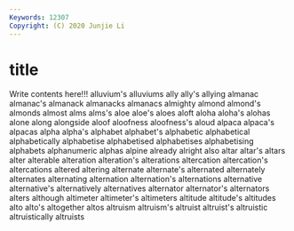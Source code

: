 ```yaml
---
Keywords: 12307
Copyright: (C) 2020 Junjie Li
---
```


# title

Write contents here!!!
alluvium's 
alluviums 
ally
ally's 
allying 
almanac 
almanac's 
almanack 
almanacks 
almanacs 
almighty 
almond 
almond's
almonds 
almost 
alms 
alms's 
aloe 
aloe's 
aloes 
aloft 
aloha 
aloha's
alohas 
alone 
along 
alongside 
aloof 
aloofness 
aloofness's 
aloud 
alpaca 
alpaca's
alpacas 
alpha 
alpha's 
alphabet 
alphabet's 
alphabetic 
alphabetical 
alphabetically 
alphabetise 
alphabetised
alphabetises 
alphabetising 
alphabets 
alphanumeric 
alphas 
alpine 
already 
alright 
also 
altar
altar's 
altars 
alter 
alterable 
alteration 
alteration's 
alterations 
altercation 
altercation's 
altercations
altered 
altering 
alternate 
alternate's 
alternated 
alternately 
alternates 
alternating 
alternation 
alternation's
alternations 
alternative 
alternative's 
alternatively 
alternatives 
alternator 
alternator's 
alternators 
alters 
although
altimeter 
altimeter's 
altimeters 
altitude 
altitude's 
altitudes 
alto 
alto's 
altogether 
altos
altruism 
altruism's 
altruist 
altruist's 
altruistic 
altruistically 
altruists 
